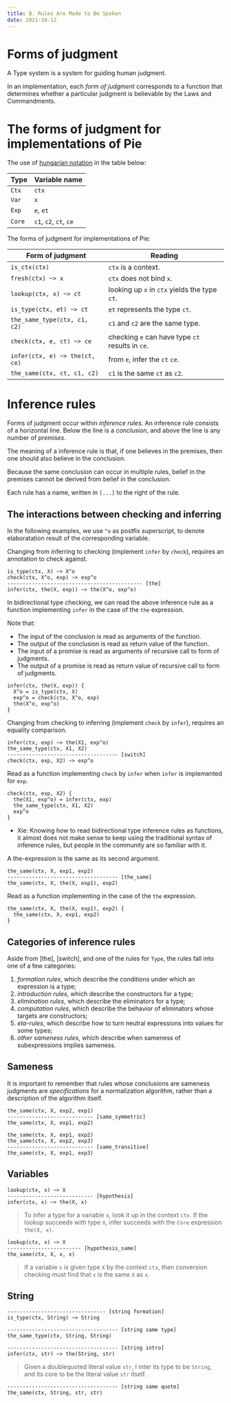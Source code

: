```yaml
---
title: B. Rules Are Made to Be Spoken
date: 2021-10-12
---
```


# Forms of judgment

A Type system is a system for guiding human judgment.

In an implementation, each _form of judgment_
corresponds to a function that determines
whether a particular judgment is believable
by the Laws and Commandments.

# The forms of judgment for implementations of Pie

The use of [hungarian notation][] in the table below:

| Type   | Variable name          |
| ------ | ---------------------- |
| `Ctx`  | `ctx`                  |
| `Var`  | `x`                    |
| `Exp`  | `e`, `et`              |
| `Core` | `c1`, `c2`, `ct`, `ce` |

[hungarian notation]: https://en.wikipedia.org/wiki/Hungarian_notation

The forms of judgment for implementations of Pie:

| Form of judgment               | Reading                                          |
| ------------------------------ | ------------------------------------------------ |
| `is_ctx(ctx)`                  | `ctx` is a context.                              |
| `fresh(ctx) ~> x`              | `ctx` does not bind `x`.                         |
| `lookup(ctx, x) ~> ct`         | looking up `x` in `ctx` yields the type `ct`.    |
| `is_type(ctx, et) ~> ct`       | `et` represents the type `ct`.                   |
| `the_same_type(ctx, c1, c2)`   | `c1` and `c2` are the same type.                 |
| `check(ctx, e, ct) ~> ce`      | checking `e` can have type `ct` results in `ce`. |
| `infer(ctx, e) ~> the(ct, ce)` | from `e`, infer the `ct` `ce`.                   |
| `the_same(ctx, ct, c1, c2)`    | `c1` is the same `ct` as `c2`.                   |

# Inference rules

Forms of judgment occur within _inference rules_.
An inference rule consists of a horizontal line.
Below the line is a _conclusion_, and above the line
is any number of _premises_.

The meaning of a inference rule is that,
if one believes in the premises,
then one should also believe in the conclusion.

Because the same conclusion can occur in multiple rules,
belief in the premises cannot be derived from belief in the conclusion.

Each rule has a name, written in `[...]` to the right of the rule.

## The interactions between checking and inferring

In the following examples, we use `^o` as postfix superscript,
to denote elaboratation result of the corresponding variable.

Changing from inferring to checking (implement `infer` by `check`),
requires an annotation to check against.

```
is_type(ctx, X) ~> X^o
check(ctx, X^o, exp) ~> exp^o
-------------------------------------------- [the]
infer(ctx, the(X, exp)) ~> the(X^o, exp^o)
```

In bidirectional type checking,
we can read the above inference rule as a function
implementing `infer` in the case of the `the` expression.

Note that:

- The input of the conclusion is read as arguments of the function.
- The output of the conclusion is read as return value of the function.
- The input of a promise is read as arguments of recursive call to form of judgments.
- The output of a promise is read as return value of recursive call to form of judgments.

```
infer(ctx, the(X, exp)) {
  X^o = is_type(ctx, X)
  exp^o = check(ctx, X^o, exp)
  the(X^o, exp^o)
}
```

Changing from checking to inferring (implement `check` by `infer`),
requires an equality comparison.

```
infer(ctx, exp) ~> the(X1, exp^o)
the_same_type(ctx, X1, X2)
------------------------------------ [switch]
check(ctx, exp, X2) ~> exp^o
```

Read as a function implementing `check` by `infer`
when `infer` is implemented for `exp`.

```
check(ctx, exp, X2) {
  the(X1, exp^o) = infer(ctx, exp)
  the_same_type(ctx, X1, X2)
  exp^o
}
```

- Xie: Knowing how to read bidirectional type inference rules as functions,
  it almost does not make sense to keep using the traditional syntax of inference rules,
  but people in the community are so familiar with it.

A the-expression is the same as its second argument.

```
the_same(ctx, X, exp1, exp2)
------------------------------------ [the_same]
the_same(ctx, X, the(X, exp1), exp2)
```

Read as a function implementing in the case of the `the` expression.

```
the_same(ctx, X, the(X, exp1), exp2) {
  the_same(ctx, X, exp1, exp2)
}
```

## Categories of inference rules

Aside from [the], [switch], and one of the rules for `Type`,
the rules fall into one of a few categories:

1. _formation rules_, which describe the conditions under which an expression is a type;
2. _introduction rules_, which describe the constructors for a type;
3. _elimination rules_, which describe the eliminators for a type;
4. _computation rules_, which describe the behavior of eliminators whose targets are constructors;
5. _eta-rules_, which describe how to turn neutral expressions into values for some types;
6. _other sameness rules_, which describe when sameness of subexpressions implies sameness.

## Sameness

It is important to remember that
rules whose conclusions are sameness judgments
are _specifications_ for a normalization algorithm,
rather than a description of the algorithm itself.

```
the_same(ctx, X, exp2, exp1)
---------------------------- [same_symmetric]
the_same(ctx, X, exp1, exp2)
```

```
the_same(ctx, X, exp1, exp2)
the_same(ctx, X, exp2, exp3)
---------------------------- [same_transitive]
the_same(ctx, X, exp1, exp3)
```

## Variables

```
lookup(ctx, x) ~> X
---------------------------- [hypothesis]
infer(ctx, x) ~> the(X, x)
```

> To infer a type for a variable `x`,
> look it up in the context `ctx`.
> If the lookup succeeds with type `X`,
> infer succeeds with the `Core` expression `the(X, x)`.

```
lookup(ctx, x) ~> X
------------------------ [hypothesis_same]
the_same(ctx, X, x, x)
```

> If a variable `x` is given type `X` by the context `ctx`,
> then conversion checking must find that `x` is the same `X` as `x`.

## String

```
-------------------------------- [string formation]
is_type(ctx, String) ~> String
```

```
------------------------------------ [string same type]
the_same_type(ctx, String, String)
```

```
------------------------------------ [string intro]
infer(ctx, str) ~> the(String, str)
```

> Given a doublequoted literal value `str`,
> I inter its type to be `String`,
> and its core to be the literal value `str` itself.

```
------------------------------------ [string same quote]
the_same(ctx, String, str, str)
```
